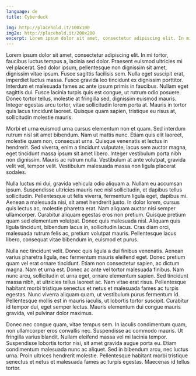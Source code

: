 ```yaml
---
language: de
title: Cyberduck

img: http://placehold.it/100x100
img2x: http://placehold.it/200x200
excerpt: Lorem ipsum dolor sit amet, consectetur adipiscing elit. In mi tortor, faucibus luctus tempus a, lacinia sed dolor. Praesent euismod ultricies mi vel placerat. Sed dolor ipsum, pellentesque non dignissim sit amet, dignissim vitae ipsum. Fusce sagittis facilisis sem. Nulla eget suscipit erat, imperdiet luctus massa. Fusce gravida leo tincidunt ex dignissim porttitor. Interdum et malesuada fames ac ante ipsum primis in faucibus. Nullam eget sagittis dui. Fusce lacinia turpis quis est congue, ut rutrum odio posuere. Donec tortor tellus, molestie at fringilla sed, dignissim euismod mauris. Integer egestas arcu tortor, vitae sollicitudin lorem porta at. Mauris in tortor quis lacus tincidunt laoreet. Quisque quam sapien, tristique eu risus at, sollicitudin molestie mauris.
---
```

Lorem ipsum dolor sit amet, consectetur adipiscing elit. In mi tortor, faucibus luctus tempus a, lacinia sed dolor. Praesent euismod ultricies mi vel placerat. Sed dolor ipsum, pellentesque non dignissim sit amet, dignissim vitae ipsum. Fusce sagittis facilisis sem. Nulla eget suscipit erat, imperdiet luctus massa. Fusce gravida leo tincidunt ex dignissim porttitor. Interdum et malesuada fames ac ante ipsum primis in faucibus. Nullam eget sagittis dui. Fusce lacinia turpis quis est congue, ut rutrum odio posuere. Donec tortor tellus, molestie at fringilla sed, dignissim euismod mauris. Integer egestas arcu tortor, vitae sollicitudin lorem porta at. Mauris in tortor quis lacus tincidunt laoreet. Quisque quam sapien, tristique eu risus at, sollicitudin molestie mauris.

Morbi et urna euismod urna cursus elementum non et quam. Sed interdum rutrum nisl sit amet bibendum. Nam ut mattis nunc. Etiam quis elit laoreet, molestie quam non, consequat urna. Quisque venenatis et lectus in hendrerit. Sed viverra, enim a tincidunt vulputate, lacus sem auctor magna, eget tincidunt massa ipsum sit amet libero. Integer vestibulum porta nibh non dignissim. Mauris ac rutrum nulla. Vestibulum at ante volutpat, gravida velit vel, tempor velit. Vestibulum malesuada massa non ligula placerat sodales.

Nulla luctus mi dui, gravida vehicula odio aliquam a. Nullam eu accumsan ipsum. Suspendisse ultricies mauris nec nisl sollicitudin, et dapibus tellus sollicitudin. Pellentesque ut felis viverra, fermentum ligula eget, dapibus mi. Aenean a malesuada nisi, sit amet hendrerit justo. In dolor lorem, cursus quis lectus ac, molestie pharetra erat. Nam aliquam auctor nisi semper ullamcorper. Curabitur aliquam egestas eros non pretium. Quisque pretium quam sed elementum volutpat. Donec quis malesuada nisl. Aliquam quis ligula tincidunt, bibendum lacus in, sollicitudin lacus. Cras diam orci, malesuada rutrum felis ac, pretium volutpat mauris. Pellentesque lacus libero, consequat vitae bibendum in, euismod et purus.

Nulla nec tincidunt velit. Donec quis ligula a dui finibus venenatis. Aenean varius pharetra ligula, nec fermentum mauris eleifend eget. Donec pretium quam vel erat ornare tincidunt. Etiam non consectetur sapien, ac dictum magna. Nam et urna est. Donec ac ante vel tortor malesuada finibus. Nam nunc arcu, sollicitudin et urna eget, ornare elementum sapien. Sed tincidunt massa nibh, at ultricies tellus laoreet ac. Nam vitae erat risus. Pellentesque habitant morbi tristique senectus et netus et malesuada fames ac turpis egestas. Nunc viverra aliquam quam, ut vestibulum purus fermentum id. Pellentesque mollis est in mauris iaculis, ut lobortis tortor suscipit. Curabitur id tempor dui, eget semper lectus. Mauris elementum dui congue mauris gravida, vel pulvinar dolor maximus.

Donec nec congue quam, vitae tempus sem. In iaculis condimentum quam, non ullamcorper eros convallis nec. Suspendisse ac commodo mauris. Ut fringilla varius blandit. Nullam eleifend massa vel mi lacinia tempor. Suspendisse lobortis tortor nisi, sit amet gravida augue porta eu. Etiam condimentum malesuada nunc ac aliquet. Sed in bibendum arcu, nec luctus urna. Proin ultrices hendrerit molestie. Pellentesque habitant morbi tristique senectus et netus et malesuada fames ac turpis egestas. Maecenas id tellus tortor.
